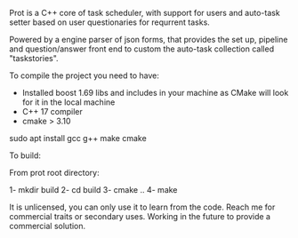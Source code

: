 Prot is a C++ core of task scheduler, with support for users and auto-task setter based on user questionaries for requrrent tasks.

Powered by a engine parser of json forms, that provides the set up, pipeline and question/answer front end to custom the auto-task collection called "taskstories".

To compile the project you need to have:
- Installed boost 1.69 libs and includes in your machine as CMake will look for it in the local machine
- C++ 17 compiler
- cmake > 3.10

sudo apt install gcc g++ make cmake

To build:

From prot root directory:

1- mkdir build
2- cd build
3- cmake ..
4- make


It is unlicensed, you can only use it to learn from the code. Reach me for commercial traits or secondary uses.
Working in the future to provide a commercial solution.
